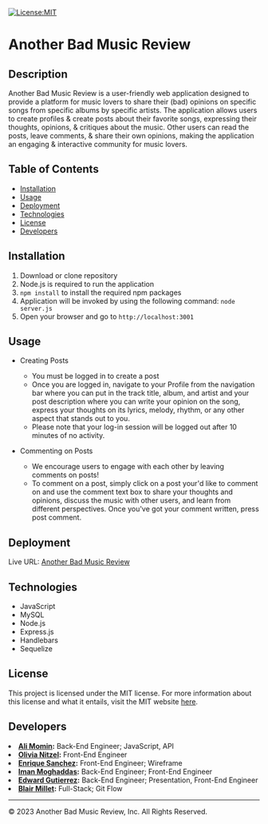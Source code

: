 [![License:MIT](https://img.shields.io/badge/License-MIT-yellow.svg)](https://opensource.org/licenses/MIT)

# Another Bad Music Review

## Description

Another Bad Music Review is a user-friendly web application designed to provide a platform for music lovers to share their (bad) opinions on specific songs from specific albums by specific artists. The application allows users to create profiles & create posts about their favorite songs, expressing their thoughts, opinions, & critiques about the music. Other users can read the posts, leave comments, & share their own opinions, making the application an engaging & interactive community for music lovers.


## Table of Contents

- [Installation](#installation)
- [Usage](#usage)
- [Deployment](#deployment)
- [Technologies](#technologies)
- [License](#license)
- [Developers](#developers)

## Installation

1. Download or clone repository
2. Node.js is required to run the application
3. `npm install` to install the required npm packages
4. Application will be invoked by using the following command: `node server.js`
5. Open your browser and go to `http://localhost:3001`

## Usage
* Creating Posts
  * You must be logged in to create a post
  * Once you are logged in, navigate to your Profile from the navigation bar where you can put in the track title, album, and artist and your post description where you can write your opinion on the song, express your thoughts on its lyrics, melody, rhythm, or any other aspect that stands out to you.
  * Please note that your log-in session will be logged out after 10 minutes of no activity.

* Commenting on Posts
  * We encourage users to engage with each other by leaving comments on posts! 
  * To comment on a post, simply click on a post your'd like to comment on and use the comment text box to share your thoughts and opinions, discuss the music with other users, and learn from different perspectives. Once you've got your comment written, press post comment.

## Deployment
Live URL: <a href="https://another-bad-music-review-woo.herokuapp.com/">Another Bad Music Review</a>



## Technologies
* JavaScript
* MySQL
* Node.js
* Express.js
* Handlebars
* Sequelize


## License
This project is licensed under the MIT license. For more information about this license and what it entails, visit the MIT website <a href="https://opensource.org/licenses/MIT">here</a>.



## Developers

<li><strong><a href="https://github.com/alimomin7861" target="__blank">Ali Momin</a>:</strong> Back-End Engineer; JavaScript, API</li>

<li><strong><a href="https://github.com/olivianit" target="__blank">Olivia Nitzel</a>:</strong> Front-End Engineer</li>

<li><strong><a href="https://github.com/esanchez8k" target="__blank">Enrique Sanchez</a>:</strong> Front-End Engineer; Wireframe </li>

<li><strong><a href="https://github.com/imanmogh" target="__blank">Iman Moghaddas</a>:</strong> Back-End Engineer; Front-End Engineer </li>

<li><strong><a href="https://github.com/eddieg00 " target="__blank">Edward Gutierrez</a>:</strong> Back-End Engineer; Presentation, Front-End Engineer</li>

<li><strong><a href="https://github.com/blairrrrwho" target="__blank">Blair Millet</a>:</strong> Full-Stack; Git Flow</li>









- - -  
© 2023 Another Bad Music Review, Inc. All Rights Reserved.
